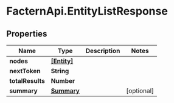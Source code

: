# FacternApi.EntityListResponse

## Properties
Name | Type | Description | Notes
------------ | ------------- | ------------- | -------------
**nodes** | [**[Entity]**](Entity.md) |  | 
**nextToken** | **String** |  | 
**totalResults** | **Number** |  | 
**summary** | [**Summary**](Summary.md) |  | [optional] 


